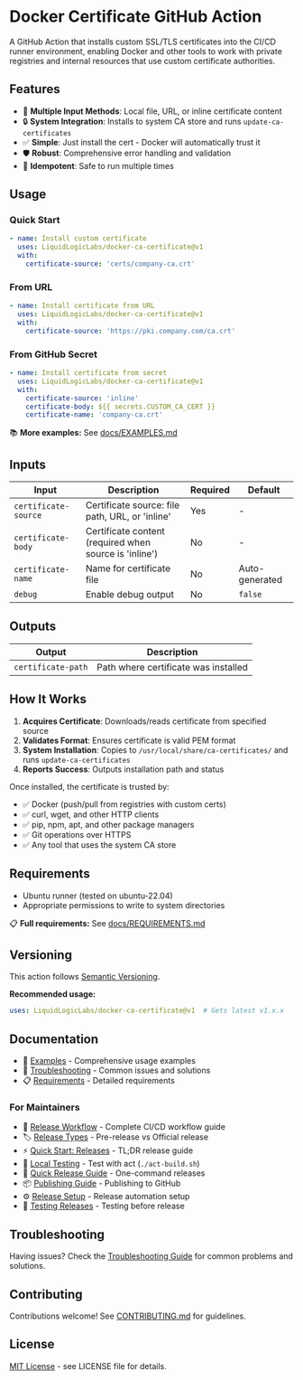 # Docker Certificate GitHub Action

A GitHub Action that installs custom SSL/TLS certificates into the CI/CD runner environment, enabling Docker and other tools to work with private registries and internal resources that use custom certificate authorities.

## Features

- 📁 **Multiple Input Methods**: Local file, URL, or inline certificate content
- 🔒 **System Integration**: Installs to system CA store and runs `update-ca-certificates`
- ✅ **Simple**: Just install the cert - Docker will automatically trust it
- 🛡️ **Robust**: Comprehensive error handling and validation
- 🔄 **Idempotent**: Safe to run multiple times

## Usage

### Quick Start

```yaml
- name: Install custom certificate
  uses: LiquidLogicLabs/docker-ca-certificate@v1
  with:
    certificate-source: 'certs/company-ca.crt'
```

### From URL

```yaml
- name: Install certificate from URL
  uses: LiquidLogicLabs/docker-ca-certificate@v1
  with:
    certificate-source: 'https://pki.company.com/ca.crt'
```

### From GitHub Secret

```yaml
- name: Install certificate from secret
  uses: LiquidLogicLabs/docker-ca-certificate@v1
  with:
    certificate-source: 'inline'
    certificate-body: ${{ secrets.CUSTOM_CA_CERT }}
    certificate-name: 'company-ca.crt'
```

📚 **More examples:** See [docs/EXAMPLES.md](docs/EXAMPLES.md)

## Inputs

| Input | Description | Required | Default |
|-------|-------------|----------|---------|
| `certificate-source` | Certificate source: file path, URL, or 'inline' | Yes | - |
| `certificate-body` | Certificate content (required when source is 'inline') | No | - |
| `certificate-name` | Name for certificate file | No | Auto-generated |
| `debug` | Enable debug output | No | `false` |

## Outputs

| Output | Description |
|--------|-------------|
| `certificate-path` | Path where certificate was installed |

## How It Works

1. **Acquires Certificate**: Downloads/reads certificate from specified source
2. **Validates Format**: Ensures certificate is valid PEM format
3. **System Installation**: Copies to `/usr/local/share/ca-certificates/` and runs `update-ca-certificates`
4. **Reports Success**: Outputs installation path and status

Once installed, the certificate is trusted by:
- ✅ Docker (push/pull from registries with custom certs)
- ✅ curl, wget, and other HTTP clients
- ✅ pip, npm, apt, and other package managers
- ✅ Git operations over HTTPS
- ✅ Any tool that uses the system CA store

## Requirements

- Ubuntu runner (tested on ubuntu-22.04)
- Appropriate permissions to write to system directories

📋 **Full requirements:** See [docs/REQUIREMENTS.md](docs/REQUIREMENTS.md)

## Versioning

This action follows [Semantic Versioning](https://semver.org/).

**Recommended usage:**
```yaml
uses: LiquidLogicLabs/docker-ca-certificate@v1  # Gets latest v1.x.x
```

## Documentation

- 📖 [Examples](docs/EXAMPLES.md) - Comprehensive usage examples
- 🔧 [Troubleshooting](docs/TROUBLESHOOTING.md) - Common issues and solutions
- 📋 [Requirements](docs/REQUIREMENTS.md) - Detailed requirements

### For Maintainers

- 🔄 [Release Workflow](docs/RELEASE-WORKFLOW.md) - Complete CI/CD workflow guide
- 🏷️ [Release Types](docs/RELEASE-TYPES.md) - Pre-release vs Official release
- ⚡ [Quick Start: Releases](docs/QUICK-START-RELEASE.md) - TL;DR release guide
- 🧪 [Local Testing](docs/LOCAL-TESTING.md) - Test with act (`./act-build.sh`)
- 🚀 [Quick Release Guide](docs/QUICK-RELEASE.md) - One-command releases
- 📦 [Publishing Guide](docs/PUBLISH.md) - Publishing to GitHub
- ⚙️ [Release Setup](docs/RELEASE-SETUP.md) - Release automation setup
- 🧪 [Testing Releases](docs/TEST-RELEASE.md) - Testing before release

## Troubleshooting

Having issues? Check the [Troubleshooting Guide](docs/TROUBLESHOOTING.md) for common problems and solutions.

## Contributing

Contributions welcome! See [CONTRIBUTING.md](CONTRIBUTING.md) for guidelines.

## License

[MIT License](LICENSE) - see LICENSE file for details.

